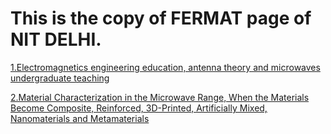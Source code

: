 # This is the copy of FERMAT page of NIT DELHI.
[<p>1.Electromagnetics engineering education, antenna theory and microwaves undergraduate teaching</p>](https://archive.org/details/article-40)
[<p>2.Material Characterization in the Microwave Range, When the Materials Become Composite, Reinforced, 3D-Printed, Artificially Mixed, Nanomaterials and Metamaterials</p>](https://archive.org/details/dankov-2020-vol-41-aug.-sep.-01)
